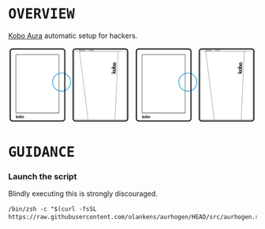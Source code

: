 # <samp>OVERVIEW</samp>

[Kobo Aura](https://wikipedia.org/wiki/Kobo_Aura) automatic setup for hackers.

<img src="assets/img1.png" width="49.25%"/><img src="assets/img0.png" width="1.5%"/><img src="assets/img2.png" width="49.25%"/>

# <samp>GUIDANCE</samp>

### Launch the script

Blindly executing this is strongly discouraged.

```shell
/bin/zsh -c "$(curl -fsSL https://raw.githubusercontent.com/olankens/aurhogen/HEAD/src/aurhogen.sh)"
```
